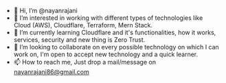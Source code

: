 - 👋 Hi, I’m @nayanrajani
- 👀 I’m interested in working with different types of technologies like Cloud (AWS), Cloudflare, Terraform, Mern Stack.
- 🌱 I’m currently learning Cloudflare and it's functionalities, how it works, services, security and new thing is Zero Trust.
- 💞️ I’m looking to collaborate on every possible technology on which I can work on, I'm open to accept new technology and a quick learner.
- 📫 How to reach me, Just drop a mail/message on nayanrajani86@gmail.com

<!---
nayanrajani/nayanrajani is a ✨ special ✨ repository because its `README.md` (this file) appears on your GitHub profile.
You can click the Preview link to take a look at your changes.
--->
